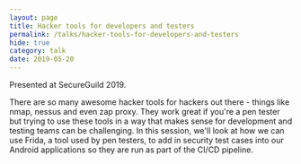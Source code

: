 ```yaml
---
layout: page
title: Hacker tools for developers and testers
permalink: /talks/hacker-tools-for-developers-and-testers
hide: true
category: talk
date: 2019-05-20
---
```


Presented at SecureGuild 2019.

There are so many awesome hacker tools for hackers out there - things like nmap, nessus and even zap proxy. They work great if you're a pen tester but trying to use these tools in a way that makes sense for development and testing teams can be challenging. In this session, we'll look at how we can use Frida, a tool used by pen testers, to add in security test cases into our Android applications so they are run as part of the CI/CD pipeline. 
